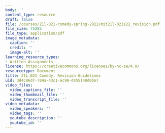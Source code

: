 ```yaml
---
body: ''
content_type: resource
draft: false
file: /courses/21l-021-comedy-spring-2022/mit21l-021s22_revision.pdf
file_size: 75285
file_type: application/pdf
image_metadata:
  caption: ''
  credit: ''
  image-alt: ''
learning_resource_types:
- Written Assignments
license: https://creativecommons.org/licenses/by-nc-sa/4.0/
resourcetype: Document
title: 21L.021 Comedy, Revision Guidelines
uid: 3d4c86d7-704a-43c1-ac98-d455148d0b67
video_files:
  video_captions_file: ''
  video_thumbnail_file: ''
  video_transcript_file: ''
video_metadata:
  video_speakers: ''
  video_tags: ''
  youtube_description: ''
  youtube_id: ''
---
```

